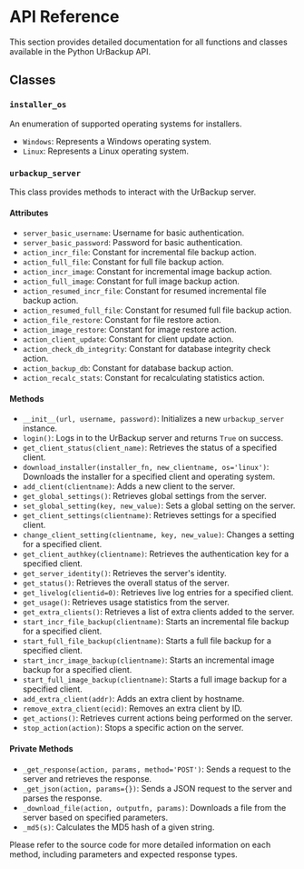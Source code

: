 # API Reference

This section provides detailed documentation for all functions and classes available in the Python UrBackup API.

## Classes

### `installer_os`

An enumeration of supported operating systems for installers.

- `Windows`: Represents a Windows operating system.
- `Linux`: Represents a Linux operating system.

### `urbackup_server`

This class provides methods to interact with the UrBackup server.

#### Attributes

- `server_basic_username`: Username for basic authentication.
- `server_basic_password`: Password for basic authentication.
- `action_incr_file`: Constant for incremental file backup action.
- `action_full_file`: Constant for full file backup action.
- `action_incr_image`: Constant for incremental image backup action.
- `action_full_image`: Constant for full image backup action.
- `action_resumed_incr_file`: Constant for resumed incremental file backup action.
- `action_resumed_full_file`: Constant for resumed full file backup action.
- `action_file_restore`: Constant for file restore action.
- `action_image_restore`: Constant for image restore action.
- `action_client_update`: Constant for client update action.
- `action_check_db_integrity`: Constant for database integrity check action.
- `action_backup_db`: Constant for database backup action.
- `action_recalc_stats`: Constant for recalculating statistics action.

#### Methods

- `__init__(url, username, password)`: Initializes a new `urbackup_server` instance.
- `login()`: Logs in to the UrBackup server and returns `True` on success.
- `get_client_status(client_name)`: Retrieves the status of a specified client.
- `download_installer(installer_fn, new_clientname, os='linux')`: Downloads the installer for a specified client and operating system.
- `add_client(clientname)`: Adds a new client to the server.
- `get_global_settings()`: Retrieves global settings from the server.
- `set_global_setting(key, new_value)`: Sets a global setting on the server.
- `get_client_settings(clientname)`: Retrieves settings for a specified client.
- `change_client_setting(clientname, key, new_value)`: Changes a setting for a specified client.
- `get_client_authkey(clientname)`: Retrieves the authentication key for a specified client.
- `get_server_identity()`: Retrieves the server's identity.
- `get_status()`: Retrieves the overall status of the server.
- `get_livelog(clientid=0)`: Retrieves live log entries for a specified client.
- `get_usage()`: Retrieves usage statistics from the server.
- `get_extra_clients()`: Retrieves a list of extra clients added to the server.
- `start_incr_file_backup(clientname)`: Starts an incremental file backup for a specified client.
- `start_full_file_backup(clientname)`: Starts a full file backup for a specified client.
- `start_incr_image_backup(clientname)`: Starts an incremental image backup for a specified client.
- `start_full_image_backup(clientname)`: Starts a full image backup for a specified client.
- `add_extra_client(addr)`: Adds an extra client by hostname.
- `remove_extra_client(ecid)`: Removes an extra client by ID.
- `get_actions()`: Retrieves current actions being performed on the server.
- `stop_action(action)`: Stops a specific action on the server.

#### Private Methods

- `_get_response(action, params, method='POST')`: Sends a request to the server and retrieves the response.
- `_get_json(action, params={})`: Sends a JSON request to the server and parses the response.
- `_download_file(action, outputfn, params)`: Downloads a file from the server based on specified parameters.
- `_md5(s)`: Calculates the MD5 hash of a given string.

Please refer to the source code for more detailed information on each method, including parameters and expected response types.
